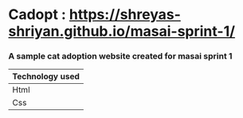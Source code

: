 # Cadopt : https://shreyas-shriyan.github.io/masai-sprint-1/
### A sample cat adoption website created for masai sprint 1
|Technology used|
|---|
|Html|
|Css|
